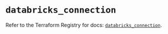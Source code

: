 # `databricks_connection`

Refer to the Terraform Registry for docs: [`databricks_connection`](https://registry.terraform.io/providers/databricks/databricks/1.36.1/docs/resources/connection).
